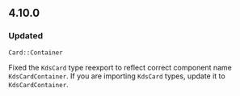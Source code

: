 ## 4.10.0

### Updated

`Card::Container`

Fixed the `KdsCard` type reexport to reflect correct component name `KdsCardContainer`. If you are importing `KdsCard` types, update it to `KdsCardContainer`.
